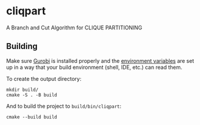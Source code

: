 # cliqpart
A Branch and Cut Algorithm for CLIQUE PARTITIONING

## Building
Make sure [Gurobi](https://www.gurobi.com) is installed properly
and the [environment variables](https://www.gurobi.com/documentation/10.0/quickstart_linux/software_installation_guid.html)
are set up in a way that your build environment (shell, IDE, etc.) can read them.

To create the output directory:
```
mkdir build/
cmake -S . -B build
```

And to build the project to `build/bin/cliqpart`:
```
cmake --build build
```
